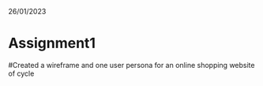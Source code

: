 26/01/2023
# Assignment1

#Created a wireframe and one user persona for an online shopping website of cycle
